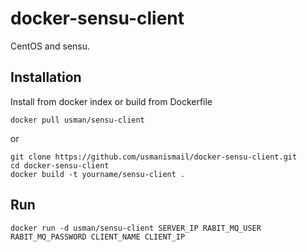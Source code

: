 # docker-sensu-client

CentOS and sensu.
## Installation

Install from docker index or build from Dockerfile

```
docker pull usman/sensu-client
```

or

```
git clone https://github.com/usmanismail/docker-sensu-client.git
cd docker-sensu-client
docker build -t yourname/sensu-client .
```

## Run

```
docker run -d usman/sensu-client SERVER_IP RABIT_MQ_USER RABIT_MQ_PASSWORD CLIENT_NAME CLIENT_IP
```

